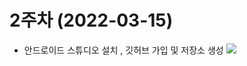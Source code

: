 # 2주차 (2022-03-15)
 - 안드로이드 스튜디오 설치 , 깃허브 가입 및 저장소 생성
<img width="" height="" src="./pic/2st.png"></img>
